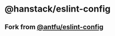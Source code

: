 # @hanstack/eslint-config

## Fork from [@antfu/eslint-config](https://github.com/antfu/eslint-config)
